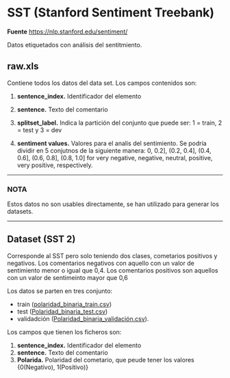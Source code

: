 # SST (Stanford Sentiment Treebank)
**Fuente** https://nlp.stanford.edu/sentiment/

Datos etiquetados con análisis del sentitmiento.
## raw.xls
Contiene todos los datos del data set. Los campos contenidos son:
1. **sentence_index.** Identificador del elemento
2. **sentence.** Texto del comentario
3. **splitset_label.** Indica la partición del conjunto que puede ser: 1 = train, 2 = test y 	3 = dev

4. **sentiment values.** Valores para el analis del sentimiento. Se podría dividir en 5 conjutnos de la siguiente manera: 0, 0.2], (0.2, 0.4], (0.4, 0.6], (0.6, 0.8], (0.8, 1.0]
for very negative, negative, neutral, positive, very positive, respectively.

***
### NOTA

Estos datos no son usables directamente, se han utilizado para generar los datasets.
***

## Dataset (SST 2)
Corresponde al SST pero solo teniendo dos clases, cometarios positivos y negativos. Los comentarios negativos con aquello con un valor de sentimiento menor o igual que 0,4. Los comentarios positivos son aquellos con un valor de sentimeinto mayor que 0,6

Los datos se parten en tres conjunto: 
* train ([polaridad_binaria_train.csv](polaridad_binaria_train.csv))
* test ([Polaridad_binaria_test.csv](Polaridad_binaria_test.csv)) 
* validadción ([Polaridad_binaria_validación.csv](Polaridad_binaria_validación.csv)).

Los campos que tienen los ficheros son:
1. **sentence_index.** Identificador del elemento
2. **sentence.** Texto del comentario
3. **Polarida.** Polaridad del cometario, que peude tener los valores {0(Negativo), 1(Positivo)}
